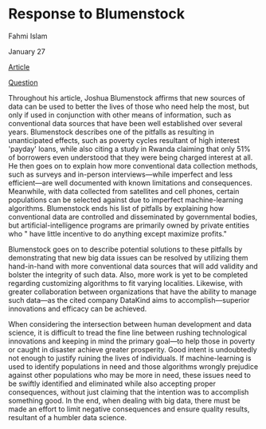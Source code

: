 # Response to Blumenstock
Fahmi Islam 

January 27

[Article](https://www.nature.com/magazine-assets/d41586-018-06215-5/d41586-018-06215-5.pdf) 

[Question](https://github.com/wicked-problems/workshop/blob/master/blumenstock.md)

  Throughout his article, Joshua Blumenstock affirms that new sources of data can be used to better the lives of those who need help the most, but only if used in conjunction with other means of information, such as conventional data sources that have been well established over several years. Blumenstock describes one of the pitfalls as resulting in unanticipated effects, such as poverty cycles resultant of high interest 'payday' loans, while also citing a study in Rwanda claiming that only 51% of borrowers even understood that they were being charged interest at all. He then goes on to explain how more conventional data collection methods, such as surveys and in-person interviews—while imperfect and less efficient—are well documented with known limitations and consequences. Meanwhile, with data collected from satellites and cell phones, certain populations can be selected against due to imperfect machine-learning algorithms. Blumenstock ends his list of pitfalls by explaining how conventional data are controlled and disseminated by governmental bodies, but artificial-intelligence programs are primarily owned by private entities who " have little incentive to do anything except maximize profits." 

  Blumenstock goes on to describe potential solutions to these pitfalls by demonstrating that new big data issues can be resolved by utilizing them hand-in-hand with more conventional data sources that will add validity and bolster the integrity of such data. Also, more work is yet to be completed regarding customizing algorithms to fit varying localities. Likewise, with greater collaboration between organizations that have the ability to manage such data—as the cited company DataKind aims to accomplish—superior innovations and efficacy can be achieved. 

  When considering the intersection between human development and data science, it is difficult to tread the fine line between rushing technological innovations and keeping in mind the primary goal—to help those in poverty or caught in disaster achieve greater prosperity. Good intent is undoubtedly not enough to justify ruining the lives of individuals. If machine-learning is used to identify populations in need and those algorithms wrongly prejudice against other populations who may be more in need, these issues need to be swiftly identified and eliminated while also accepting proper consequences, without just claiming that the intention was to accomplish something good. In the end, when dealing with big data, there must be made an effort to limit negative consequences and ensure quality results, resultant of a humbler data science. 
